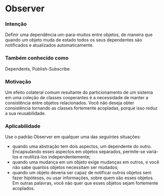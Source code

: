# Observer

### Intenção
Definir uma dependência um-para-muitos entre objetos, de maneira que quando um objeto muda de estado todos os seus dependentes são notificados e atualizados automaticamente.

### Também conhecido como
Dependents, Publish-Subscribe

### Motivação
Um efeito colateral comum resultante do particionamento de um sistema em uma coleção de classes cooperantes é a necessidade de manter a consistência entre objetos relacionados. Você não deseja obter consistência tornando as classes fortemente acopladas, porque isso reduz a sua reusabilidade. 

### Aplicabilidade
Use o padrão Observer em qualquer uma das seguintes situações:
- quando uma abstração tem dois aspectos, um dependente do outro. Encapsulando esses aspectos em objetos separados, permite-se variá-los e reutilizá-los independentemente; 
- quando uma mudança em um objeto exige mudanças em outros, e você não sabe quantos objetos necessitam ser mudados; 
- quando um objeto deveria ser capaz de notificar outros objetos sem fazer hipóteses, ou usar informações, sobre quem são esses objetos. Em outras palavras, você não quer que esses objetos sejam fortemente acoplados.
